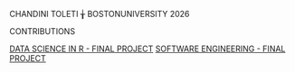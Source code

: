 CHANDINI TOLETI  ╁  BOSTONUNIVERSITY 2026

CONTRIBUTIONS 

[DATA SCIENCE IN R - FINAL PROJECT](https://github.com/sussmanbu/ma4615-sp25-final-project-datadetectives)
[SOFTWARE ENGINEERING - FINAL PROJECT]()









